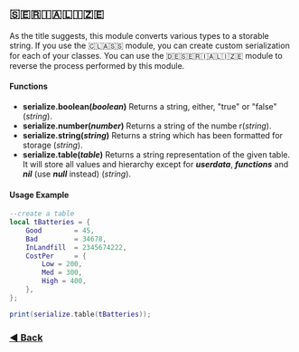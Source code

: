 ## 🇸​​​​​🇪​​​​​🇷​​​​​🇮​​​​​🇦​​​​​🇱​​​​​🇮​​​​​🇿🇪​​​​​

As the title suggests, this module converts various types to a storable string. If you use the 🇨​​​​​🇱​​​​​🇦​​​​​🇸​​​​​🇸 module, you can create custom serialization for each of your classes. You can use the 🇩​​​​​🇪​​​​​🇸​​​​​🇪​​​​​🇷​​​​​🇮​​​​​🇦​​​​​🇱​​​​​🇮​​​​​🇿🇪 module to reverse the process performed by this module.

#### Functions
- **serialize.boolean(*boolean*)** Returns a string, either, "true" or "false" (*string*).
- **serialize.number(*number*)** Returns a string of the numbe r(*string*).
- **serialize.string(*string*)** Returns a string which has been formatted for storage (*string*).
- **serialize.table(*table*)** Returns a string representation of the given table. It will store all values and hierarchy except for ***userdata***, ***functions*** and ***nil*** (use ***null*** instead) (*string*).

#### Usage Example
```lua
--create a table
local tBatteries = {
	Good 		= 45,
	Bad 		= 34678,
	InLandfill 	= 2345674222,
	CostPer		= {
		Low	= 200,
		Med = 300,
		High = 400,
	},
};

print(serialize.table(tBatteries));
```

### [◀ Back](https://centaurisoldier.github.io/LuaEx/)
